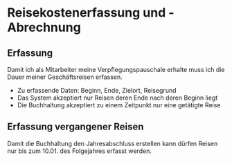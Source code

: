 # Reisekostenerfassung und -Abrechnung

## Erfassung

Damit ich als Mitarbeiter meine Verpflegungspauschale erhalte
muss ich die Dauer meiner Geschäftsreisen erfassen.

* Zu erfassende Daten: Beginn, Ende, Zielort, Reisegrund
* Das System akzeptiert nur Reisen deren Ende nach deren Beginn liegt
* Die Buchhaltung akzeptiert zu einem Zeitpunkt nur eine getätigte Reise

## Erfassung vergangener Reisen

Damit die Buchhaltung den Jahresabschluss erstellen kann dürfen Reisen nur bis
zum 10.01. des Folgejahres erfasst werden.
